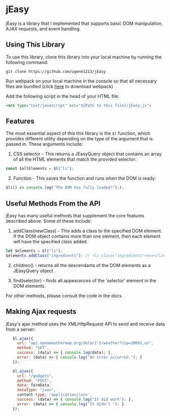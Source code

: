 # jEasy

jEasy is a library that I implemented that supports basic DOM manipulation, AJAX requests, and event handling.

## Using This Library

To use this library, clone this library into your local machine by running the following command:

```
git clone https://github.com/ugene1213/jEasy

```

Run webpack on your local machine in the console so that all necessary files are bundled (click [here](http://webpack.github.io/docs/installation.html) to download webpack)

Add the following script in the head of your HTML file:

```html
<src type="text/javascript" src="${Path to this file}/jEasy.js">

```

## Features

The most essential aspect of this  this library is the `$l` function, which provides different utility depending on the type of the argument that is passed in. These arguments include:

1. CSS selector - This returns a JEasyQuery object that contains an array of all the HTML elements that match the provided selector:

```javascript
const $allElements = $l("li");
```

2. Function - This saves the function and runs when the DOM is ready:

```javascript
$l(() => console.log("The DOM has fully loaded!"););
```

## Useful Methods From the API

jEasy has many useful methods that supplement the core features described above. Some of these include:

1. addClass(newClass) - This adds a class to the specified DOM element. If the DOM object contains more than one
element, then each element will have the specified class added.

```javascript
let $elements = $l("li");
$elements.addClass("ingredients"); // <li class="ingredients">xxx</li>
```

2. children() - returns all the descendants of the DOM elements as a JEasyQuery object .

3. find(selector) - finds all appearances of the 'selector' element in the DOM elements.

For other methods, please consult the code in the docs.


## Making Ajax requests

jEasy's ajax method uses the XMLHttpRequest API to send and receive data from a server:
```javascript
   $l.ajax({
     url: "api.openweathermap.org/data/2.5/weather?zip=10001,us",
     method: "GET",
     success: (data) => { console.log(data); },
     error: (data) => { console.log("An error occurred."); }
   });
```

```javascript
   $l.ajax({
     url: "/gadgets",
     method: "POST",
     data: formData,
     dataType: "json",
     content-type: 'application/json',
     success: (data) => { console.log("It did work"); },
     error: (data) => { console.log("It didn't "); }
   });
```
